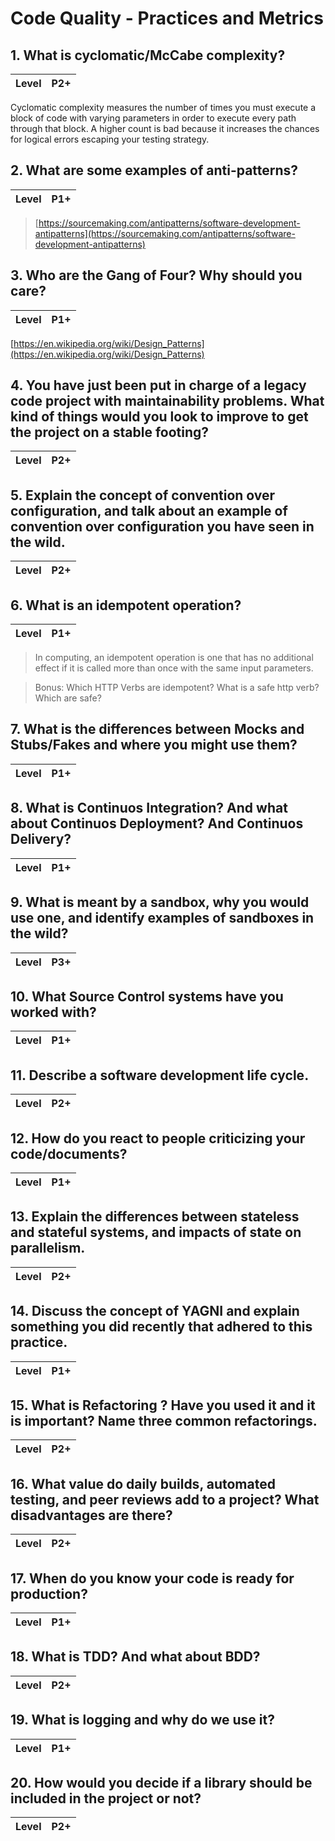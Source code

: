 # Code Quality - Practices and Metrics

## 1. What is cyclomatic/McCabe complexity?

| Level | P2+ |
| ----- | --- |

Cyclomatic complexity measures the number of times you must execute a block of code with varying parameters in order to execute every path through that block. A higher count is bad because it increases the chances for logical errors escaping your testing strategy.

## 2. What are some examples of anti-patterns?

| Level | P1+ |
| ----- | --- |

> [https://sourcemaking.com/antipatterns/software-development-antipatterns](https://sourcemaking.com/antipatterns/software-development-antipatterns)

## 3. Who are the Gang of Four? Why should you care?

| Level | P1+ |
| ----- | --- |

[https://en.wikipedia.org/wiki/Design_Patterns](https://en.wikipedia.org/wiki/Design_Patterns)

## 4. You have just been put in charge of a legacy code project with maintainability problems. What kind of things would you look to improve to get the project on a stable footing?

| Level | P2+ |
| ----- | --- |

## 5. Explain the concept of convention over configuration, and talk about an example of convention over configuration you have seen in the wild.

| Level | P2+ |
| ----- | --- |

## 6. What is an idempotent operation?

| Level | P1+ |
| ----- | --- |

> In computing, an idempotent operation is one that has no additional effect if it is called more than once with the same input parameters.

> Bonus: Which HTTP Verbs are idempotent? What is a safe http verb? Which are safe?

## 7. What is the differences between Mocks and Stubs/Fakes and where you might use them?

| Level | P1+ |
| ----- | --- |

## 8. What is Continuos Integration? And what about Continuos Deployment? And Continuos Delivery?

| Level | P1+ |
| ----- | --- |

## 9. What is meant by a sandbox, why you would use one, and identify examples of sandboxes in the wild?

| Level | P3+ |
| ----- | --- |

## 10. What Source Control systems have you worked with?

| Level | P1+ |
| ----- | --- |

## 11. Describe a software development life cycle.

| Level | P2+ |
| ----- | --- |

## 12. How do you react to people criticizing your code/documents?

| Level | P1+ |
| ----- | --- |

## 13. Explain the differences between stateless and stateful systems, and impacts of state on parallelism.

| Level | P2+ |
| ----- | --- |

## 14. Discuss the concept of YAGNI and explain something you did recently that adhered to this practice.

| Level | P1+ |
| ----- | --- |

## 15. What is Refactoring ? Have you used it and it is important? Name three common refactorings.

| Level | P2+ |
| ----- | --- |

## 16. What value do daily builds, automated testing, and peer reviews add to a project? What disadvantages are there?

| Level | P2+ |
| ----- | --- |

## 17. When do you know your code is ready for production?

| Level | P1+ |
| ----- | --- |

## 18. What is TDD? And what about BDD?

| Level | P2+ |
| ----- | --- |

## 19. What is logging and why do we use it?

| Level | P1+ |
| ----- | --- |

## 20. How would you decide if a library should be included in the project or not?

| Level | P2+ |
| ----- | --- |